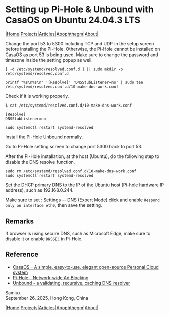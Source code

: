 # Setting up Pi-Hole & Unbound with CasaOS on Ubuntu 24.04.3 LTS

|[Home](/README.md)|[Projects](/projects.md)|[Articles](/articles.md)|[Apophthegm](/apophthegm.md)|[About](/about.md)|

Change the port 53 to 5300 including TCP and UDP in the setup screen before installing the Pi-Hole.  Otherwise, the Pi-Hole cannot be installed on CasaOS as port 53 is being used.  Make sure to change the password and timezone inside the setting popup as well.

```   
[ -d /etc/systemd/resolved.conf.d ] || sudo mkdir -p /etc/systemd/resolved.conf.d

printf "%s\n%s\n" '[Resolve]' 'DNSStubListener=no' | sudo tee /etc/systemd/resolved.conf.d/10-make-dns-work.conf
```
Check if it is working properly.

```
$ cat /etc/systemd/resolved.conf.d/10-make-dns-work.conf

[Resolve]
DNSStubListener=no
```
```
sudo systemctl restart systemd-resolved
```

Install the Pi-Hole Unbound normally.

Go to Pi-Hole setting screen to change port 5300 back to port 53.

After the Pi-Hole installation, at the host (Ubuntu), do the following step to disable the DNS resolve function.  

```
sudo rm /etc/systemd/resolved.conf.d/10-make-dns-work.conf
sudo systemctl restart systemd-resolved  
```
   
Set the DHCP primary DNS to the IP of the Ubuntu host (Pi-hole hardware IP address), such as 192.168.0.244.

Make sure to set : Settings -- DNS (Expert Mode) click and enable ```Respond only on interface eth0```, then save the setting.

## Remarks

If browser is using secure DNS, such as Microsoft Edge, make sure to disable it or enable ```DNSSEC``` in Pi-Hole.

## Reference

- [CasaOS - A simple, easy-to-use, elegant open-source Personal Cloud system ](https://github.com/IceWhaleTech/CasaOS)     
- [Pi-Hole - Network-wide Ad Blocking](https://pi-hole.net/)    
- [Unbound - a validating, recursive, caching DNS resolver](https://nlnetlabs.nl/projects/unbound/about/)    

Samiux     
September 26, 2025, Hong Kong, China    

|[Home](/README.md)|[Projects](/projects.md)|[Articles](/articles.md)|[Apophthegm](/apophthegm.md)|[About](/about.md)|  
